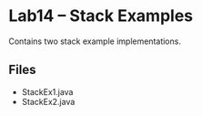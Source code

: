 # Lab14 – Stack Examples

Contains two stack example implementations.

## Files
- StackEx1.java
- StackEx2.java
